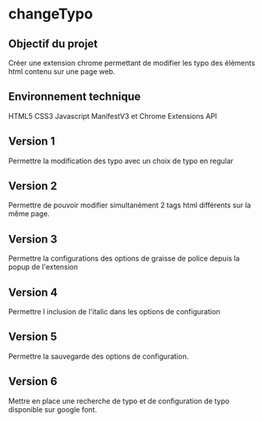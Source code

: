 # changeTypo

## Objectif du projet

Créer une extension chrome permettant de modifier les typo des éléments html contenu sur une page web.

## Environnement technique

HTML5 CSS3 Javascript ManifestV3 et Chrome Extensions API

## Version 1

Permettre la modification des typo avec un choix de typo en regular

## Version 2

Permettre de pouvoir modifier simultanément 2 tags html différents sur la même page.

## Version 3

Permettre la configurations des options de graisse de police depuis la popup de l'extension

## Version 4

Permettre l inclusion de l'italic dans les options de configuration

## Version 5

Permettre la sauvegarde des options de configuration.

## Version 6

Mettre en place une recherche de typo et de configuration de typo disponible sur google font.
